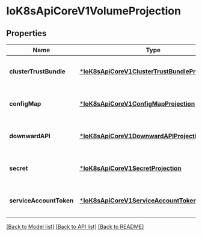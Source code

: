 # IoK8sApiCoreV1VolumeProjection


## Properties
Name | Type | Description | Notes
------------ | ------------- | ------------- | -------------
**clusterTrustBundle** | [***IoK8sApiCoreV1ClusterTrustBundleProjection**](IoK8sApiCoreV1ClusterTrustBundleProjection.md) |  | [optional] [default to nothing]
**configMap** | [***IoK8sApiCoreV1ConfigMapProjection**](IoK8sApiCoreV1ConfigMapProjection.md) |  | [optional] [default to nothing]
**downwardAPI** | [***IoK8sApiCoreV1DownwardAPIProjection**](IoK8sApiCoreV1DownwardAPIProjection.md) |  | [optional] [default to nothing]
**secret** | [***IoK8sApiCoreV1SecretProjection**](IoK8sApiCoreV1SecretProjection.md) |  | [optional] [default to nothing]
**serviceAccountToken** | [***IoK8sApiCoreV1ServiceAccountTokenProjection**](IoK8sApiCoreV1ServiceAccountTokenProjection.md) |  | [optional] [default to nothing]


[[Back to Model list]](../README.md#models) [[Back to API list]](../README.md#api-endpoints) [[Back to README]](../README.md)


